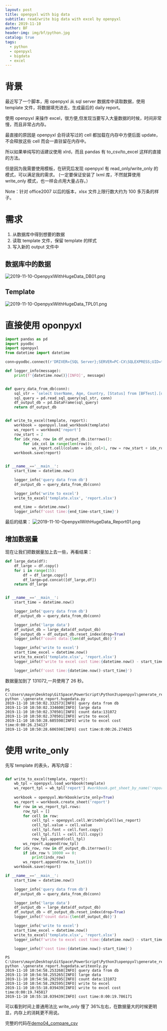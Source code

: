 ```yaml
---
layout: post
title: openpyxl with big data
subtitle: read/write big data with excel by openpyxl
date: 2019-11-10
author: BF
header-img: img/bf/python.jpg
catalog: true
tags:
  - python
  - openpyxl
  - bigdata
  - excel
---
```


# 背景

最近写了一个脚本，用 openpyxl 从 sql server 数据库中读取数据，使用 template 文件，将数据填充进去，生成最后的 daily report。

使用 openpyxl 来操作 excel，很方便,但发现当要写入大量数据的时候，时间非常慢，而且非常占内存。

最直接的原因是 openpyxl 会将读写过的 cell 都加载在内存中方便后面 update，不会释放这些 cell 而会一直驻留在内存中。

所以如果单纯写的话建议使用 xlrd，而且 pandas 有 to_csv/to_excel 这样的直接的方法。

但是因为我需要使用模板，在研究后发现 openpyxl 有 read_only/write_only 的模式，可以满足我的需求。
(一定要保证安装了 lxml 库，不然就算使用 write_only 模式，也一样会点用大量占存。）

Note：针对 office2007 以后的版本，xlsx 文件上限行数大约为 100 多万条的样子。

# 需求

1. 从数据库中得到想要的数据
2. 读取 template 文件，保留 template 的样式
3. 写入新的 output 文件中

## 数据库中的数据

![2019-11-10-OpenpyxlWithHugeData_DB01.png](/img/post/2019/11/2019-11-10-OpenpyxlWithHugeData_DB01.png)

## Template

![2019-11-10-OpenpyxlWithHugeData_TPL01.png](/img/post/2019/11/2019-11-10-OpenpyxlWithHugeData_TPL01.png)

# 直接使用 oponpyxl

```python
import pandas as pd
import pyodbc
import openpyxl
from datetime import datetime

conn=pyodbc.connect(r'DRIVER={SQL Server};SERVER=PC-CX\SQLEXPRESS;UID=test;PWD=test')

def logger_info(message):
    print(f'{datetime.now()}[INFO]', message)


def query_data_from_db(conn):
    sql_str = 'select UserName, Age, Country, [Status] from [BFTest].[dbo].[Test_Output]'
    sql_query = pd.read_sql_query(sql_str, conn)
    df_output_db = pd.DataFrame(sql_query)
    return df_output_db


def write_to_excel(template, report):
    workbook = openpyxl.load_workbook(template)
    ws_report = workbook['report']
    row_start = 2
    for idx_row, row in df_output_db.iterrows():
        for idx_col in range(len(row)):
            ws_report.cell(column = idx_col+1, row = row_start + idx_row).value = row[idx_col]
    workbook.save(report)


if __name__=='__main__':
    start_time = datetime.now()

    logger_info('query data from db')
    df_output_db = query_data_from_db(conn)

    logger_info('write to excel')
    write_to_excel('template.xlsx', 'report.xlsx')

    end_time = datetime.now()
    logger_info(f'cost time:{end_time-start_time}')
```

最后的结果：
![2019-11-10-OpenpyxlWithHugeData_Report01.png](/img/post/2019/11/2019-11-10-OpenpyxlWithHugeData_Report01.png)

## 增加数据量

现在让我们把数据量加上去一些，再看结果：

```python
def large_data(df):
    df_large = df.copy()
    for i in range(15):
        df = df_large.copy()
        df_large=pd.concat([df_large,df])
    return df_large


if __name__=='__main__':
    start_time = datetime.now()

    logger_info('query data from db')
    df_output_db = query_data_from_db(conn)

    logger_info('large data')
    df_output_db = large_data(df_output_db)
    df_output_db = df_output_db.reset_index(drop=True)
    logger_info(f'count data:{len(df_output_db)}')

    logger_info('write to excel')
    start_time_excel = datetime.now()
    write_to_excel('template.xlsx', 'report.xlsx')
    logger_info(f'write to excel cost time:{datetime.now() - start_time_excel}')

    logger_info(f'cost time:{datetime.now()-start_time}')
```

数据量加到了 131072,一共使用了 26 秒。

```
PS C:\Users\mayn\Desktop\GitSpace\PowerScript\Python3\openpyxl\generate_report> python .\generate_report.hugedata.py
2019-11-10 10:50:02.332573[INFO] query data from db
2019-11-10 10:50:02.334600[INFO] large data
2019-11-10 10:50:02.370501[INFO] count data:131072
2019-11-10 10:50:02.370501[INFO] write to excel
2019-11-10 10:50:28.605598[INFO] write to excel cost time:0:00:26.234127
2019-11-10 10:50:28.606598[INFO] cost time:0:00:26.274025
```

# 使用 write_only

先写 template 的表头，再写内容：

```python

def write_to_excel(template, report):
    wb_tpl = openpyxl.load_workbook(template)
    ws_report_tpl = wb_tpl['report'] #workbook.get_sheet_by_name('report')
    
    workbook = openpyxl.Workbook(write_only=True)
    ws_report = workbook.create_sheet('report')
    for row in ws_report_tpl.rows:    
        row_tpl = []
        for cell in row:
            cell_tpl = openpyxl.cell.WriteOnlyCell(ws_report)
            cell_tpl.value = cell.value
            cell_tpl.font = cell.font.copy()
            cell_tpl.fill = cell.fill.copy()
            row_tpl.append(cell_tpl)
        ws_report.append(row_tpl)
    for idx_row, row in df_output_db.iterrows():
        if idx_row % 10000 == 0:
            print(indx_row)
        ws_report.append(row.to_list())
    workbook.save(report)

if __name__=='__main__':
    start_time = datetime.now()

    logger_info('query data from db')
    df_output_db = query_data_from_db(conn)

    logger_info('large data')
    df_output_db = large_data(df_output_db)
    df_output_db = df_output_db.reset_index(drop=True)
    logger_info(f'count data:{len(df_output_db)}')

    logger_info('write to excel')
    start_time_excel = datetime.now()
    write_to_excel('template.xlsx', 'report.xlsx')
    logger_info(f'write to excel cost time:{datetime.now() - start_time_excel}')

    logger_info(f'cost time:{datetime.now()-start_time}')
```

```
PS C:\Users\mayn\Desktop\GitSpace\PowerScript\Python3\openpyxl\generate_report> python .\generate_report.hugedata.writeonly.py
2019-11-10 10:54:58.253268[INFO] query data from db
2019-11-10 10:54:58.255265[INFO] large data
2019-11-10 10:54:58.292595[INFO] count data:131072
2019-11-10 10:54:58.292595[INFO] write to excel
2019-11-10 10:55:18.039439[INFO] write to excel cost time:0:00:19.745817
2019-11-10 10:55:18.039439[INFO] cost time:0:00:19.786171
```

可以看到时间上普通用法比 write_only 慢了 36%左右，在数据量大的时候更明显，内存上的消耗更不用说。

完整的代码在[demo04_compare_csv](https://github.com/bearfly1990/PowerScript/tree/master/Python3/openpyxl/generate_report)
